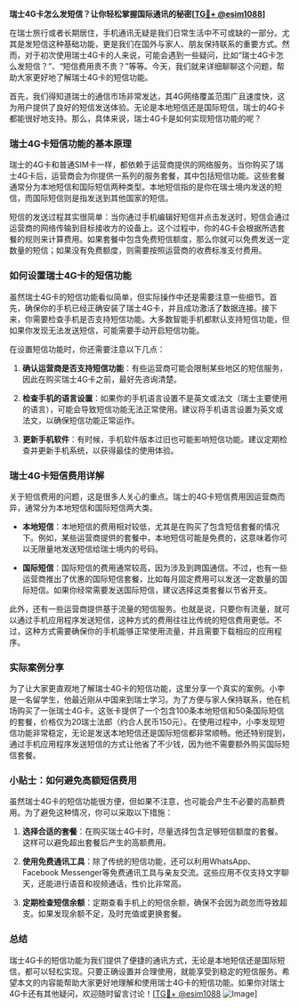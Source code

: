 **瑞士4G卡怎么发短信？让你轻松掌握国际通讯的秘密[[TG💪+ @esim1088](https://t.me/s/esim1088)]**

在瑞士旅行或者长期居住，手机通讯无疑是我们日常生活中不可或缺的一部分。尤其是发短信这种基础功能，更是我们在国外与家人、朋友保持联系的重要方式。然而，对于初次使用瑞士4G卡的人来说，可能会遇到一些疑问，比如“瑞士4G卡怎么发短信？”、“短信费用贵不贵？”等等。今天，我们就来详细聊聊这个问题，帮助大家更好地了解瑞士4G卡的短信功能。

首先，我们得知道瑞士的通信市场非常发达，其4G网络覆盖范围广且速度快，这为用户提供了良好的短信发送体验。无论是本地短信还是国际短信，瑞士的4G卡都能很好地支持。那么，具体来说，瑞士4G卡是如何实现短信功能的呢？

### 瑞士4G卡短信功能的基本原理

瑞士的4G卡和普通SIM卡一样，都依赖于运营商提供的网络服务。当你购买了瑞士4G卡后，运营商会为你提供一系列的服务套餐，其中包括短信功能。这些套餐通常分为本地短信和国际短信两种类型。本地短信指的是你在瑞士境内发送的短信，而国际短信则是指发送到其他国家的短信。

短信的发送过程其实很简单：当你通过手机编辑好短信并点击发送时，短信会通过运营商的网络传输到目标接收方的设备上。这个过程中，你的4G卡会根据所选套餐的规则来计算费用。如果套餐中包含免费短信额度，那么你就可以免费发送一定数量的短信；如果没有免费额度，则需要按照运营商的收费标准支付费用。

### 如何设置瑞士4G卡的短信功能

虽然瑞士4G卡的短信功能看似简单，但实际操作中还是需要注意一些细节。首先，确保你的手机已经正确安装了瑞士4G卡，并且成功激活了数据连接。接下来，你需要检查手机是否支持短信功能。大多数智能手机都默认支持短信功能，但如果你发现无法发送短信，可能需要手动开启短信功能。

在设置短信功能时，你还需要注意以下几点：

1. **确认运营商是否支持短信功能**：有些运营商可能会限制某些地区的短信服务，因此在购买瑞士4G卡之前，最好先咨询清楚。
   
2. **检查手机的语言设置**：如果你的手机语言设置不是英文或法文（瑞士主要使用的语言），可能会导致短信功能无法正常使用。建议将手机语言设置为英文或法文，以确保短信功能正常运作。

3. **更新手机软件**：有时候，手机软件版本过旧也可能影响短信功能。建议定期检查并更新手机系统，以获得最佳的使用体验。

### 瑞士4G卡短信费用详解

关于短信费用的问题，这是很多人关心的重点。瑞士的4G卡短信费用因运营商而异，通常分为本地短信和国际短信两大类。

- **本地短信**：本地短信的费用相对较低，尤其是在购买了包含短信套餐的情况下。例如，某些运营商提供的套餐中，本地短信可能是免费的，这意味着你可以无限量地发送短信给瑞士境内的号码。

- **国际短信**：国际短信的费用通常较高，因为涉及到跨国通信。不过，也有一些运营商推出了优惠的国际短信套餐，比如每月固定费用可以发送一定数量的国际短信。如果你经常需要发送国际短信，建议选择这类套餐以节省开支。

此外，还有一些运营商提供基于流量的短信服务。也就是说，只要你有流量，就可以通过手机应用程序发送短信，这种方式的费用往往比传统的短信费用更低。不过，这种方式需要确保你的手机能够正常使用流量，并且需要下载相应的应用程序。

### 实际案例分享

为了让大家更直观地了解瑞士4G卡的短信功能，这里分享一个真实的案例。小李是一名留学生，他最近刚从中国来到瑞士学习。为了方便与家人保持联系，他在机场购买了一张瑞士4G卡。这张卡提供了一个包含100条本地短信和50条国际短信的套餐，价格仅为20瑞士法郎（约合人民币150元）。在使用过程中，小李发现短信功能非常稳定，无论是发送本地短信还是国际短信都非常顺畅。他还特别提到，通过手机应用程序发送短信的方式让他省了不少钱，因为他不需要额外购买国际短信套餐。

### 小贴士：如何避免高额短信费用

虽然瑞士4G卡的短信功能很方便，但如果不注意，也可能会产生不必要的高额费用。为了避免这种情况，你可以采取以下措施：

1. **选择合适的套餐**：在购买瑞士4G卡时，尽量选择包含足够短信额度的套餐。这样可以避免超出套餐后产生的高额费用。

2. **使用免费通讯工具**：除了传统的短信功能，还可以利用WhatsApp、Facebook Messenger等免费通讯工具与亲友交流。这些应用不仅支持文字聊天，还能进行语音和视频通话，性价比非常高。

3. **定期检查短信余额**：定期查看手机上的短信余额，确保不会因为疏忽而导致超支。如果发现余额不足，及时充值或更换套餐。

### 总结

瑞士4G卡的短信功能为我们提供了便捷的通讯方式，无论是本地短信还是国际短信，都可以轻松实现。只要正确设置并合理使用，就能享受到稳定的短信服务。希望本文的内容能帮助大家更好地理解和使用瑞士4G卡的短信功能。如果你对瑞士4G卡还有其他疑问，欢迎随时留言讨论！[[TG💪+ @esim1088](https://t.me/s/esim1088) ![Image](https://i.postimg.cc/4NQfJmqS/Snipaste-2025-05-13-00-14-12.png)]